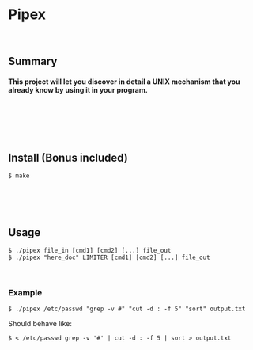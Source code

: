 # Pipex
<br/>

## Summary
#### This project will let you discover in detail a UNIX mechanism that you already know by using it in your program.
<br/><br/><br/><br/>

## Install (Bonus included)
	$ make
<br/><br/><br/>

## Usage
	$ ./pipex file_in [cmd1] [cmd2] [...] file_out
	$ ./pipex "here_doc" LIMITER [cmd1] [cmd2] [...] file_out
<br/>

### Example
```
$ ./pipex /etc/passwd "grep -v #" "cut -d : -f 5" "sort" output.txt
```
Should behave like:
```
$ < /etc/passwd grep -v '#' | cut -d : -f 5 | sort > output.txt
```

<br/><br/>